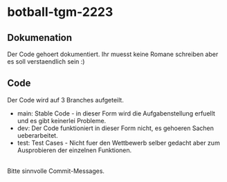 # botball-tgm-2223
## Dokumenation
Der Code gehoert dokumentiert. Ihr muesst keine Romane schreiben aber es soll verstaendlich sein :)
## Code
Der Code wird auf 3 Branches aufgeteilt.
- main: Stable Code - in dieser Form wird die Aufgabenstellung erfuellt und es gibt keinerlei Probleme.
- dev: Der Code funktioniert in dieser Form nicht, es gehoeren Sachen ueberarbeitet.
- test: Test Cases - Nicht fuer den Wettbewerb selber gedacht aber zum Ausprobieren der einzelnen Funktionen.
<br>
Bitte sinnvolle Commit-Messages.
